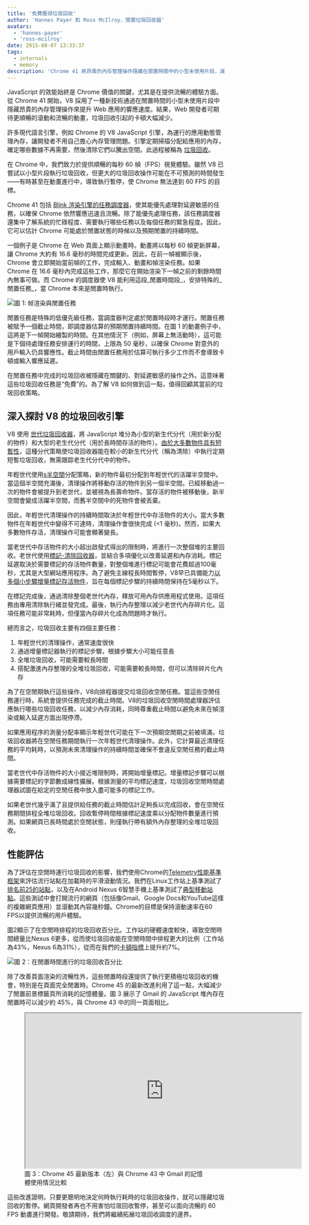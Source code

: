 ```yaml
---
title: '免費獲得垃圾回收'
author: 'Hannes Payer 和 Ross McIlroy，閒置垃圾回收器'
avatars:
  - 'hannes-payer'
  - 'ross-mcilroy'
date: 2015-08-07 13:33:37
tags:
  - internals
  - memory
description: 'Chrome 41 將昂貴的內存管理操作隱藏在閒置時間中的小型未使用片段，減少卡頓。'
---
```

JavaScript 的效能始終是 Chrome 價值的關鍵，尤其是在提供流暢的體驗方面。從 Chrome 41 開始，V8 採用了一種新技術通過在閒置時間的小型未使用片段中隱藏昂貴的內存管理操作來提升 Web 應用的響應速度。結果，Web 開發者可期待更順暢的滾動和流暢的動畫，垃圾回收引起的卡頓大幅減少。

<!--truncate-->
許多現代語言引擎，例如 Chrome 的 V8 JavaScript 引擎，為運行的應用動態管理內存，讓開發者不用自己擔心內存管理問題。引擎定期掃描分配給應用的內存，確定哪些數據不再需要，然後清除它們以騰出空間。此過程被稱為 [垃圾回收](https://en.wikipedia.org/wiki/Garbage_collection_(computer_science))。

在 Chrome 中，我們致力於提供順暢的每秒 60 幀（FPS）視覺體驗。雖然 V8 已嘗試以小型片段執行垃圾回收，但更大的垃圾回收操作可能在不可預測的時間發生——有時甚至在動畫進行中，導致執行暫停，使 Chrome 無法達到 60 FPS 的目標。

Chrome 41 包括 [Blink 渲染引擎的任務調度器](https://blog.chromium.org/2015/04/scheduling-tasks-intelligently-for_30.html)，使其能優先處理對延遲敏感的任務，以確保 Chrome 依然響應迅速且流暢。除了能優先處理任務，該任務調度器還集中了解系統的忙碌程度、需要執行哪些任務以及每個任務的緊急程度。因此，它可以估計 Chrome 可能處於閒置狀態的時候以及預期閒置的持續時間。

一個例子是 Chrome 在 Web 頁面上顯示動畫時。動畫將以每秒 60 幀更新屏幕，讓 Chrome 大約有 16.6 毫秒的時間完成更新。因此，在前一幀被顯示後，Chrome 會立即開始當前幀的工作，完成輸入、動畫和幀渲染任務。如果 Chrome 在 16.6 毫秒內完成這些工作，那麼它在開始渲染下一幀之前的剩餘時間內無事可做。而 Chrome 的調度器使 V8 能利用這段_閒置時間段_，安排特殊的_閒置任務_，當 Chrome 本來是閒置時執行。

![圖 1: 帧渲染與閒置任務](/_img/free-garbage-collection/frame-rendering.png)

閒置任務是特殊的低優先級任務，當調度器判定處於閒置時段時才運行。閒置任務被賦予一個截止時間，即調度器估算的預期閒置持續時間。在圖 1 的動畫例子中，這將是下一幀開始繪製的時間。在其他情況下（例如，屏幕上無活動時），這可能是下個待處理任務安排運行的時間，上限為 50 毫秒，以確保 Chrome 對意外的用戶輸入仍具響應性。截止時間由閒置任務用於估算可執行多少工作而不會導致卡頓或輸入響應延遲。

在閒置任務中完成的垃圾回收被隱藏在關鍵的、對延遲敏感的操作之外。這意味著這些垃圾回收任務是“免費”的。為了解 V8 如何做到這一點，值得回顧其當前的垃圾回收策略。

## 深入探討 V8 的垃圾回收引擎

V8 使用 [世代垃圾回收器](http://www.memorymanagement.org/glossary/g.html#term-generational-garbage-collection)，將 JavaScript 堆分為小型的新生代分代（用於新分配的物件）和大型的老生代分代（用於長時間存活的物件）。[由於大多數物件具有短暫性](http://www.memorymanagement.org/glossary/g.html#term-generational-hypothesis)，這種分代策略使垃圾回收器能在較小的新生代分代（稱為清除）中執行定期短暫垃圾回收，無需跟踪老生代分代中的物件。

年輕世代使用[s半空間](http://www.memorymanagement.org/glossary/s.html#semi.space)分配策略，新的物件最初分配到年輕世代的活躍半空間中。當這個半空間充滿後，清理操作將移動存活的物件到另一個半空間。已經移動過一次的物件會被提升到老世代，並被視為長壽命物件。當存活的物件被移動後，新半空間會變成活躍半空間，而舊半空間中的死物件會被丟棄。

因此，年輕世代清理操作的持續時間取決於年輕世代中存活物件的大小。當大多數物件在年輕世代中變得不可達時，清理操作會很快完成 (&lt;1 毫秒)。然而，如果大多數物件存活，清理操作可能會顯著變長。

當老世代中存活物件的大小超出啟發式得出的限制時，將進行一次整個堆的主要回收。老世代使用[標記-清除回收器](http://www.memorymanagement.org/glossary/m.html#term-mark-sweep)，並結合多項優化以改善延遲和內存消耗。標記延遲取決於需要標記的存活物件數量，對整個堆進行標記可能會花費超過100毫秒，尤其是大型網站應用程序。為了避免主線程長時間暫停，V8早已具備能力[以多個小步驟增量標記存活物件](https://blog.chromium.org/2011/11/game-changer-for-interactive.html)，旨在每個標記步驟的持續時間保持在5毫秒以下。

在標記完成後，通過清除整個老世代內存，釋放可用內存供應用程式使用。這項任務由專用清除執行緒並發完成。最後，執行內存整理以減少老世代內存碎片化。這項任務可能非常耗時，但僅當內存碎片化成為問題時才執行。

總而言之，垃圾回收主要有四個主要任務：

1. 年輕世代的清理操作，通常速度很快
2. 通過增量標記器執行的標記步驟，根據步驟大小可能任意長
3. 全堆垃圾回收，可能需要較長時間
4. 搭配激進內存整理的全堆垃圾回收，可能需要較長時間，但可以清除碎片化內存

為了在空閒期執行這些操作，V8向排程器提交垃圾回收空閒任務。當這些空閒任務運行時，系統會提供任務完成的截止時間。V8的垃圾回收空閒時間處理器評估應執行哪些垃圾回收任務，以減少內存消耗，同時尊重截止時間以避免未來在幀渲染或輸入延遲方面出現停滯。

如果應用程序的測量分配率顯示年輕世代可能在下一次預期空閒期之前被填滿，垃圾回收器將在空閒任務期間執行一次年輕世代清理操作。此外，它計算最近清理任務的平均耗時，以預測未來清理操作的持續時間並確保不會違反空閒任務的截止時間。

當老世代中存活物件的大小接近堆限制時，將開始增量標記。增量標記步驟可以根據需要標記的字節數成線性擴展。根據測量的平均標記速度，垃圾回收空閒時間處理器試圖在給定的空閒任務中放入盡可能多的標記工作。

如果老世代幾乎滿了且提供給任務的截止時間估計足夠長以完成回收，會在空閒任務期間排程全堆垃圾回收。回收暫停時間根據標記速度乘以分配物件數量進行預測。如果網頁已長時間處於空閒狀態，則僅執行帶有額外內存整理的全堆垃圾回收。

## 性能評估

為了評估在空閒時運行垃圾回收的影響，我們使用Chrome的[Telemetry性能基準框架](https://www.chromium.org/developers/telemetry)來評估流行站點在加載時的平滑滾動情況。我們在Linux工作站上基準測試了[排名前25的站點](https://code.google.com/p/chromium/codesearch#chromium/src/tools/perf/benchmarks/smoothness.py&l=15)，以及在Android Nexus 6智慧手機上基準測試了[典型移動站點](https://code.google.com/p/chromium/codesearch#chromium/src/tools/perf/benchmarks/smoothness.py&l=104)。這些測試中會打開流行的網頁（包括像Gmail、Google Docs和YouTube這樣的複雜網頁應用）並滾動其內容幾秒鐘。Chrome的目標是保持滾動速率在60 FPS以提供流暢的用戶體驗。

圖2顯示了在空閒時排程的垃圾回收百分比。工作站的硬體速度較快，導致空閒時間總量比Nexus 6更多，從而使垃圾回收能在空閒時間中排程更大的比例（工作站為43%，Nexus 6為31%），從而在我們的[卡頓指標](https://www.chromium.org/developers/design-documents/rendering-benchmarks)上提升約7%。

![圖 2：在閒置時間進行的垃圾回收百分比](/_img/free-garbage-collection/idle-time-gc.png)

除了改善頁面渲染的流暢性外，這些閒置時段還提供了執行更積極垃圾回收的機會，特別是在頁面完全閒置時。Chrome 45 的最新改進利用了這一點，大幅減少了閒置前景標籤頁所消耗的記憶體量。圖 3 展示了 Gmail 的 JavaScript 堆內存在閒置時可以減少約 45%，與 Chrome 43 中的同一頁面相比。

<figure>
  <div class="video video-16:9">
    <iframe src="https://www.youtube.com/embed/ij-AFUfqFdI" width="640" height="360" loading="lazy"></iframe>
  </div>
  <figcaption>圖 3：Chrome 45 最新版本（左）與 Chrome 43 中 Gmail 的記憶體使用情況比較</figcaption>
</figure>

這些改進證明，只要更聰明地決定何時執行耗時的垃圾回收操作，就可以隱藏垃圾回收的暫停。網頁開發者再也不用害怕垃圾回收暫停，甚至可以面向流暢的 60 FPS 動畫進行開發。敬請期待，我們將繼續拓展垃圾回收調度的邊界。
